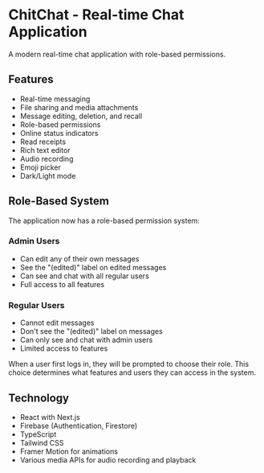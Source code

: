 # ChitChat - Real-time Chat Application

A modern real-time chat application with role-based permissions.

## Features

- Real-time messaging
- File sharing and media attachments
- Message editing, deletion, and recall
- Role-based permissions
- Online status indicators
- Read receipts
- Rich text editor
- Audio recording
- Emoji picker
- Dark/Light mode

## Role-Based System

The application now has a role-based permission system:

### Admin Users
- Can edit any of their own messages
- See the "(edited)" label on edited messages
- Can see and chat with all regular users
- Full access to all features

### Regular Users
- Cannot edit messages
- Don't see the "(edited)" label on messages
- Can only see and chat with admin users
- Limited access to features

When a user first logs in, they will be prompted to choose their role. This choice determines what features and users they can access in the system.

## Technology

- React with Next.js
- Firebase (Authentication, Firestore)
- TypeScript
- Tailwind CSS
- Framer Motion for animations
- Various media APIs for audio recording and playback 